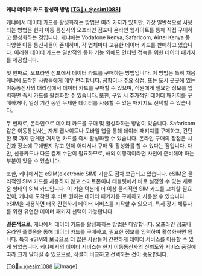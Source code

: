 **케냐 데이터 카드 활성화 방법 [[TG💪+ @esim1088](https://t.me/s/esim1088)]**

케냐에서 데이터 카드를 활성화하는 방법은 여러 가지가 있지만, 가장 일반적으로 사용되는 방법은 현지 이동 통신사의 오프라인 점포나 온라인 웹사이트를 통해 직접 구매하고 활성화하는 것입니다. 케냐에는 Vodafone Kenya, Safaricom, Airtel Kenya 등 다양한 이동 통신사들이 존재하며, 각 업체마다 고유한 데이터 카드를 판매하고 있습니다. 이러한 데이터 카드는 일반적인 통화 기능 외에도 인터넷 접속을 위한 데이터 패키지를 제공합니다.

첫 번째로, 오프라인 점포에서 데이터 카드를 구매하는 방법입니다. 이 방법은 특히 처음 케냐에 도착한 사람들에게 매우 편리합니다. 공항이나 주요 상점, 또는 도시 곳곳에 있는 이동통신사의 대리점에서 데이터 카드를 구매할 수 있으며, 직원에게 필요한 정보를 입력하면 즉시 카드를 활성화할 수 있습니다. 또한, 구입 시 추가적인 데이터 패키지를 구매하거나, 일정 기간 동안 무제한 데이터를 사용할 수 있는 패키지도 선택할 수 있습니다.

두 번째로, 온라인으로 데이터 카드를 구매 및 활성화하는 방법이 있습니다. Safaricom 같은 이동통신사는 자체 웹사이트나 모바일 앱을 통해 데이터 패키지를 구매하고, 간단한 몇 가지 단계만 거치면 카드를 즉시 활성화할 수 있습니다. 온라인 구매의 장점은 시간과 장소에 구애받지 않고 언제 어디서나 구매 및 활성화를 할 수 있다는 점입니다. 다만, 신용카드나 다른 결제 수단이 필요하므로, 해외 여행객이라면 사전에 준비해야 하는 부분이 있을 수 있습니다.

또한, 케냐에서는 eSIM(electronic SIM) 기술도 점차 보급되고 있습니다. eSIM은 물리적인 SIM 카드를 사용하지 않고 스마트폰이나 태블릿에서 바로 설정할 수 있는 새로운 형태의 SIM 카드입니다. 이 기술 덕분에 더 이상 물리적인 SIM 카드를 교체할 필요 없이, 케냐에 도착한 후 바로 원하는 데이터 패키지를 구매하고 사용할 수 있습니다. eSIM을 사용하면 더욱 간편하게 데이터 서비스를 시작할 수 있으며, 특히 장기 체류자를 위한 유연한 데이터 패키지 선택이 가능합니다.

**결론적으로**, 케냐에서 데이터 카드를 활성화하는 방법은 다양합니다. 오프라인 점포나 온라인 플랫폼을 통해 데이터 카드를 구매하고, 필요한 정보를 입력하여 활성화하면 됩니다. 특히 eSIM의 보급으로 더 많은 사람들이 간편하게 데이터 서비스를 이용할 수 있게 되었습니다. 케냐에서의 데이터 서비스는 현지 이동통신사의 신뢰도와 서비스 품질에 따라 크게 달라질 수 있으므로, 적절히 비교하고 선택하는 것이 중요합니다.

[[TG💪+ @esim1088](https://t.me/s/esim1088) ![Image](https://i.postimg.cc/Y0z9fWf4/image.png)]